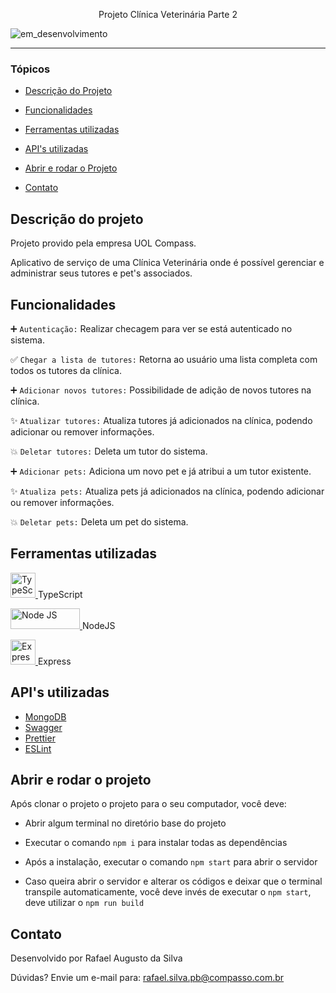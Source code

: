 <p align="center">
Projeto Clínica Veterinária
Parte 2

![em_desenvolvimento](http://img.shields.io/static/v1?label=STATUS&message=EM%20DESENVOLVIMENTO&color=RED&style=for-the-badge)

</p>

<hr>

### Tópicos

- [Descrição do Projeto](#descrição-do-projeto)

- [Funcionalidades](#funcionalidades)

- [Ferramentas utilizadas](#ferramentas-utilizadas)

- [API's utilizadas](#apis-utilizadas)

- [Abrir e rodar o Projeto](#abrir-e-rodar-o-projeto)

- [Contato](#contato)

## Descrição do projeto

<p align="justify">
Projeto provido pela empresa UOL Compass.

Aplicativo de serviço de uma Clínica Veterinária onde é possível gerenciar e administrar seus tutores e pet's associados.
</p>

## Funcionalidades

:heavy_plus_sign: `Autenticação:` Realizar checagem para ver se está autenticado no sistema.

:white_check_mark: `Chegar a lista de tutores:` Retorna ao usuário uma lista completa com todos os tutores da clínica.

:heavy_plus_sign: `Adicionar novos tutores:` Possibilidade de adição de novos tutores na clínica.

:sparkles: `Atualizar tutores:` Atualiza tutores já adicionados na clínica, podendo adicionar ou remover informações.

:boom: `Deletar tutores:` Deleta um tutor do sistema.

:heavy_plus_sign: `Adicionar pets:` Adiciona um novo pet e já atribui a um tutor existente.

:sparkles: `Atualiza pets:` Atualiza pets já adicionados na clínica, podendo adicionar ou remover informações.

:boom: `Deletar pets:` Deleta um pet do sistema.

## Ferramentas utilizadas

<a href="https://www.typescriptlang.org" target="_blank"> <img src="https://www.tutorialsteacher.com/Content/images/home/typescript.svg" alt="TypeScript" width="40" height="40"/> </a> TypeScript

<a href="https://nodejs.org/en" target="_blank"> <img src="https://nodejs.org/static/images/logo.svg" alt="Node JS" width="111" height="33"/> </a> NodeJS

<a href="https://expressjs.com/pt-br/" target="_blank"> <img src="https://ih1.redbubble.net/image.438908244.6144/st,small,507x507-pad,600x600,f8f8f8.u2.jpg" alt="Express" width="40" height="40"/> </a> Express

## API's utilizadas

- [MongoDB](https://www.mongodb.com)
- [Swagger](https://swagger.io)
- [Prettier](https://prettier.io)
- [ESLint](https://eslint.org)

## Abrir e rodar o projeto

Após clonar o projeto o projeto para o seu computador, você deve:

- Abrir algum terminal no diretório base do projeto
- Executar o comando `npm i` para instalar todas as dependências
- Após a instalação, executar o comando `npm start` para abrir o servidor

- Caso queira abrir o servidor e alterar os códigos e deixar que o terminal transpile automaticamente, você deve invés de executar o `npm start`, deve utilizar o `npm run build`

## Contato

Desenvolvido por Rafael Augusto da Silva

Dúvidas? Envie um e-mail para: rafael.silva.pb@compasso.com.br